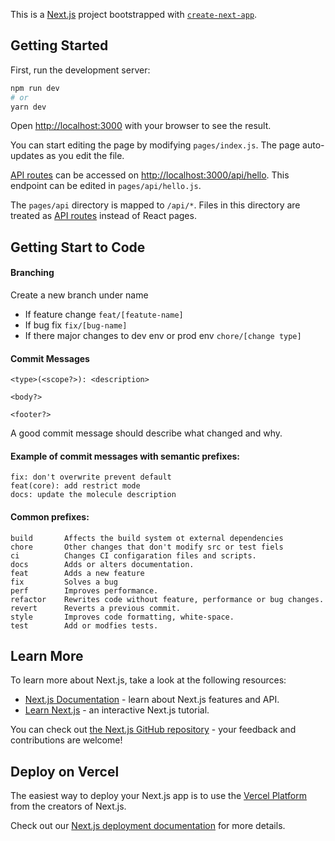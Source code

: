 This is a [Next.js](https://nextjs.org/) project bootstrapped with [`create-next-app`](https://github.com/vercel/next.js/tree/canary/packages/create-next-app).

## Getting Started

First, run the development server:

```bash
npm run dev
# or
yarn dev
```

Open [http://localhost:3000](http://localhost:3000) with your browser to see the result.

You can start editing the page by modifying `pages/index.js`. The page auto-updates as you edit the file.

[API routes](https://nextjs.org/docs/api-routes/introduction) can be accessed on [http://localhost:3000/api/hello](http://localhost:3000/api/hello). This endpoint can be edited in `pages/api/hello.js`.

The `pages/api` directory is mapped to `/api/*`. Files in this directory are treated as [API routes](https://nextjs.org/docs/api-routes/introduction) instead of React pages.

## Getting Start to Code

#### Branching

Create a new branch under name

- If feature change `feat/[featute-name]`
- If bug fix `fix/[bug-name]`
- If there major changes to dev env or prod env `chore/[change type]`

#### Commit Messages

```
<type>(<scope?>): <description>

<body?>

<footer?>
```

A good commit message should describe what changed and why.

#### Example of commit messages with semantic prefixes:

```
fix: don't overwrite prevent default
feat(core): add restrict mode
docs: update the molecule description
```

#### Common prefixes:

```
build       Affects the build system ot external dependencies
chore       Other changes that don't modify src or test fiels
ci          Changes CI configaration files and scripts.
docs        Adds or alters documentation.
feat        Adds a new feature
fix         Solves a bug
perf        Improves performance.
refactor    Rewrites code without feature, performance or bug changes.
revert      Reverts a previous commit.
style       Improves code formatting, white-space.
test        Add or modfies tests.
```

## Learn More

To learn more about Next.js, take a look at the following resources:

- [Next.js Documentation](https://nextjs.org/docs) - learn about Next.js features and API.
- [Learn Next.js](https://nextjs.org/learn) - an interactive Next.js tutorial.

You can check out [the Next.js GitHub repository](https://github.com/vercel/next.js/) - your feedback and contributions are welcome!

## Deploy on Vercel

The easiest way to deploy your Next.js app is to use the [Vercel Platform](https://vercel.com/new?utm_medium=default-template&filter=next.js&utm_source=create-next-app&utm_campaign=create-next-app-readme) from the creators of Next.js.

Check out our [Next.js deployment documentation](https://nextjs.org/docs/deployment) for more details.
